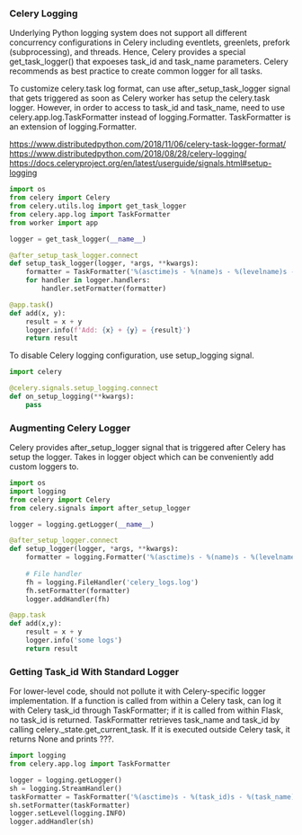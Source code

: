 ### Celery Logging
Underlying Python logging system does not support all different concurrency configurations in Celery including eventlets, greenlets, prefork (subprocessing), and threads. Hence, Celery provides a special get_task_logger() that expoeses task_id and task_name parameters. Celery recommends as best practice to create common logger for all tasks.

To customize celery.task log format, can use after_setup_task_logger signal that gets triggered as soon as Celery worker has setup the celery.task logger. However, in order to access to task_id and task_name, need to use celery.app.log.TaskFormatter instead of logging.Formatter. TaskFormatter is an extension of logging.Formatter.

https://www.distributedpython.com/2018/11/06/celery-task-logger-format/
https://www.distributedpython.com/2018/08/28/celery-logging/
https://docs.celeryproject.org/en/latest/userguide/signals.html#setup-logging

```python
import os
from celery import Celery
from celery.utils.log import get_task_logger
from celery.app.log import TaskFormatter
from worker import app

logger = get_task_logger(__name__)

@after_setup_task_logger.connect
def setup_task_logger(logger, *args, **kwargs):
    formatter = TaskFormatter('%(asctime)s - %(name)s - %(levelname)s - %(message)s')
    for handler in logger.handlers:
        handler.setFormatter(formatter)

@app.task()
def add(x, y):
    result = x + y
    logger.info(f'Add: {x} + {y} = {result}')
    return result
```

To disable Celery logging configuration, use setup_logging signal.

```py
import celery

@celery.signals.setup_logging.connect
def on_setup_logging(**kwargs):
    pass
```

### Augmenting Celery Logger
Celery provides after_setup_logger signal that is triggered after Celery has setup the logger. Takes in logger object which can be conveniently add custom loggers to.

```py
import os
import logging
from celery import Celery
from celery.signals import after_setup_logger

logger = logging.getLogger(__name__)

@after_setup_logger.connect
def setup_logger(logger, *args, **kwargs):
    formatter = logging.Formatter('%(asctime)s - %(name)s - %(levelname)s - %(message)s')
    
    # File handler
    fh = logging.FileHandler('celery_logs.log')
    fh.setFormatter(formatter)
    logger.addHandler(fh)

@app.task
def add(x,y):
    result = x + y
    logger.info('some logs')
    return result
```

### Getting Task_id With Standard Logger
For lower-level code, should not pollute it with Celery-specific logger implementation. If a function is called from within a Celery task, can log it with Celery task_id through TaskFormatter; if it is called from within Flask, no task_id is returned. TaskFormatter retrieves task_name and task_id by calling celery.\_state.get\_current\_task. If it is executed outside Celery task, it returns None and prints ???.

```py
import logging
from celery.app.log import TaskFormatter

logger = logging.getLogger()
sh = logging.StreamHandler()
taskFormatter = TaskFormatter('%(asctime)s - %(task_id)s - %(task_name)s - %(name)s - %(levelname)s - %(message)s')
sh.setFormatter(taskFormatter)
logger.setLevel(logging.INFO)
logger.addHandler(sh)
```
